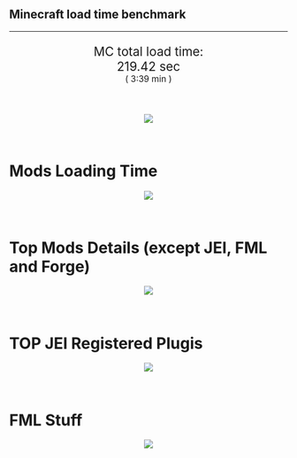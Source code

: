 ## Minecraft load time benchmark


---

<p align="center" style="font-size:160%;">
MC total load time:<br>
219.42 sec
<br>
<sup><sub>(
3:39 min
)</sub></sup>
</p>

<br>


<p align="center">
<img src="https://quickchart.io/chart?w=400&h=30&c={%20type:%20'horizontalBar',%20data:%20{%20datasets:%20[%20{label:%20'MODS:',%20data:%20[125.27]},%20{label:%20'FML%20stuff:',%20data:%20[%2094.16]}%20]%20},%20options:%20{%20scales:%20{%20xAxes:%20[{display:%20false,stacked:%20true}],%20yAxes:%20[{display:%20false,stacked:%20true}],%20},%20elements:%20{rectangle:%20{borderWidth:%202}},%20legend:%20{display:%20false,},%20plugins:%20{datalabels:%20{color:%20'white',formatter:%20(value,%20context)%20=>%20[context.dataset.label,%20value].join('%20')%20}}%20}%20}"/>
</p>

<br>

# Mods Loading Time
<p align="center">
<img src="https://quickchart.io/chart?w=400&h=300&c={%20type:%20'outlabeledPie',%20options:%20{%20cutoutPercentage:%2025,%20plugins:%20{%20legend:%20!1,%20outlabels:%20{%20stretch:%205,%20padding:%201,%20text:%20(v,i)=>[%20v.labels[v.dataIndex],'%20',%20(v.percent*1000|0)/10,%20String.fromCharCode(37)].join('')%20}%20}%20},%20data:%20{...%20`%20518ba8%2018.04s%20Charset;%20219e4d%2017.34s%20Just%20Stargate%20Mod;%20436e17%2011.98s%20Had%20Enough%20Items;%203C6315%204.50s%20Had%20Enough%20Items%20(Plugins);%20813e4d%2010.48s%20GroovyScript;%208f6c30%208.41s%20Dynamic%20Surroundings;%20813e81%205.92s%20OpenComputers;%202c9e21%202.96s%20GregTech;%206aba3e%202.94s%20Galacticraft;%206e2717%202.23s%20Extra%20Planets;%208f308f%201.91s%20JourneyMap;%20306e8f%201.60s%20Custom%20Loading%20Screen;%205161a8%201.18s%20CraftTweaker2;%20495797%200.37s%20CraftTweaker2%20(Script%20Loading);%203e68ba%201.46s%20AE2%20Unofficial%20Extended%20Life;%206e176c%201.40s%20TerraFirmaCraft;%20308f7e%201.28s%20Quark:%20RotN%20Edition;%208f3087%200.84s%20Forge%20Mod%20Loader;%20cd872c%200.78s%20LittleTiles;%20a85181%200.77s%20TFC%20Florae;%20842ccd%200.65s%20CodeChicken%20Lib;%208f3033%200.62s%20Oxygen%20Core;%20444444%200.00s%200%20Other%20mods;%20333333%2030.47s%20140%20'Fast'%20mods%20(load%201.0s%20-%200.1s);%20222222%200.81s%2023%20'Instant'%20mods%20(load%20%3C%200.1s)%20`%20.split(';').reduce((a,%20l)%20=>%20{%20l.match(/(\w{6})%20*(\d*\.\d*)s%20(.*)/)%20.slice(1).map((a,%20i)%20=>%20[[String.fromCharCode(35),a].join(''),%20parseFloat(a),%20a][i])%20.forEach((s,%20i)%20=>%20[a.datasets[0].backgroundColor,%20a.datasets[0].data,%20a.labels][i].push(s)%20);%20return%20a%20},%20{%20labels:%20[],%20datasets:%20[{%20backgroundColor:%20[],%20data:%20[],%20borderColor:%20'rgba(22,22,22,0.3)',%20borderWidth:%201%20}]%20})%20}%20}"/>
</p>

<br>

# Top Mods Details (except JEI, FML and Forge)
<p align="center">
<img src="https://quickchart.io/chart?w=400&h=450&c={%20options:%20{%20scales:%20{%20xAxes:%20[{stacked:%20true}],%20yAxes:%20[{stacked:%20true}],%20},%20plugins:%20{%20datalabels:%20{%20anchor:%20'end',%20align:%20'top',%20color:%20'white',%20backgroundColor:%20'rgba(46,%20140,%20171,%200.6)',%20borderColor:%20'rgba(41,%20168,%20194,%201.0)',%20borderWidth:%200.5,%20borderRadius:%203,%20padding:%200,%20font:%20{size:10},%20formatter:%20(v,ctx)%20=>%20ctx.datasetIndex!=ctx.chart.data.datasets.length-1%20?%20null%20:%20[((ctx.chart.data.datasets.reduce((a,b)=>a-%20-b.data[ctx.dataIndex],0)*10)|0)/10,'s'].join('')%20},%20colorschemes:%20{%20scheme:%20'office.Damask6'%20}%20}%20},%20type:%20'bar',%20data:%20{...(()%20=>%20{%20let%20a%20=%20{%20labels:%20[],%20datasets:%20[]%20};%20`%201:%20Construction;%202:%20Loading%20Resources;%203:%20PreInitialization;%204:%20Initialization;%205:%20InterModComms$IMC;%206:%20PostInitialization;%207:%20LoadComplete;%208:%20ModIdMapping%20`%20.split(';')%20.map(l%20=>%20l.match(/\d:%20(.*)/).slice(1))%20.forEach(([name])%20=>%20a.datasets.push({%20label:%20name,%20data:%20[]%20}));%20`%201%202%203%204%205%206%207%208%20;%20Charset%20|%200.02|%200.00|%200.47|%200.14|%200.00|%2017.39|%200.02|%200.00;%20Just%20Stargate%20Mod%20|%200.26|%200.01|%200.57|%200.20|%200.00|%2016.29|%200.02|%200.00;%20GroovyScript%20|%200.87|%200.01|%200.02|%200.02|%200.00|%209.54|%200.02|%200.00;%20Dynamic%20Surroundings%20|%200.17|%200.01|%200.12|%200.07|%200.00|%200.03|%208.02|%200.00;%20OpenComputers%20|%200.12|%200.02|%204.58|%201.10|%200.06|%200.02|%200.02|%200.00;%20GregTech%20|%200.27|%200.02|%201.53|%200.46|%200.00|%200.66|%200.02|%200.00;%20Galacticraft%20|%200.14|%200.01|%201.42|%201.24|%200.00|%200.11|%200.02|%200.00;%20Extra%20Planets%20|%200.28|%200.01|%201.47|%200.26|%200.00|%200.19|%200.02|%200.00;%20JourneyMap%20|%200.03|%200.01|%200.04|%201.22|%200.00|%200.59|%200.02|%200.00;%20Custom%20Loading%20Screen%20|%201.52|%200.00|%200.02|%200.02|%200.00|%200.02|%200.02|%200.00;%20CraftTweaker2%20|%200.39|%200.00|%201.04|%200.02|%200.00|%200.08|%200.02|%200.00;%20AE2%20Unofficial%20Extended%20Life%20|%200.09|%200.01|%200.98|%200.12|%200.01|%200.23|%200.02|%200.00%20`%20.split(';').slice(1)%20.map(l%20=>%20l.split('|').map(s%20=>%20s.trim()))%20.forEach(([name,%20...arr],%20i)%20=>%20{%20a.labels.push(name);%20arr.forEach((v,%20j)%20=>%20a.datasets[j].data[i]%20=%20v)%20});%20return%20a%20})()}%20}"/>
</p>

<br>

# TOP JEI Registered Plugis
<p align="center">
<img src="https://quickchart.io/chart?w=700&c={%20options:%20{%20elements:%20{%20rectangle:%20{%20borderWidth:%201%20}%20},%20legend:%20false%20},%20type:%20'horizontalBar',%20data:%20{...(()%20=>%20{%20let%20a%20=%20{%20labels:%20[],%20datasets:%20[{%20backgroundColor:%20'rgba(0,%2099,%20132,%200.5)',%20borderColor:%20'rgb(0,%2099,%20132)',%20data:%20[]%20}]%20};%20`%201.33:%20li.cil.oc.integration.jei.ModPluginOpenComputers;%201.05:%20gregtech.integration.jei.GTJeiPlugin;%201.03:%20net.dries007.tfc.compat.jei.TFCJEIPlugin;%200.24:%20mezz.jei.plugins.vanilla.VanillaPlugin;%200.17:%20com.mjr.extraplanets.jei.ExtraPlanetsJEI;%200.09:%20micdoodle8.mods.galacticraft.planets.mars.client.jei.GalacticraftMarsJEI;%200.06:%20micdoodle8.mods.galacticraft.core.client.jei.GalacticraftJEI;%200.05:%20micdoodle8.mods.galacticraft.planets.asteroids.client.jei.GalacticraftAsteroidsJEI;%200.04:%20tfcflorae.compat.jei.TFCFJEIPlugin;%200.04:%20tfcflorae.compat.firmalife.jei.JEIPluginFLCompat;%200.04:%20tfctech.compat.jei.TechJEIPlugin;%200.03:%20com.eerussianguy.firmalife.compat.jei.JEIPluginFL;%200.03:%20tauri.dev.jsg.integration.jei.JEIIntegration;%200.03:%20se.gory_moon.horsepower.jei.HorsePowerPlugin;%200.03:%20crafttweaker.mods.jei.JEIAddonPlugin;%200.24:%20Other%2030%20Plugins%20`%20.split(';')%20.map(l%20=>%20l.split(':'))%20.forEach(([time,%20name])%20=>%20{%20a.labels.push(name);%20a.datasets[0].data.push(time)%20})%20;%20return%20a%20})()%20}%20}"/>
</p>

<br>

# FML Stuff
<p align="center">
<img src="https://quickchart.io/chart?w=500&h=400&c={%20options:%20{%20rotation:%20Math.PI,%20cutoutPercentage:%2055,%20plugins:%20{%20legend:%20!1,%20outlabels:%20{%20stretch:%205,%20padding:%201,%20text:%20(v)=>v.labels%20},%20doughnutlabel:%20{%20labels:%20[%20{%20text:%20'FML%20stuff:',%20color:%20'rgba(128,%20128,%20128,%200.5)',%20font:%20{size:%2018}%20},%20{%20text:%20[%2094.16,'s'].join(''),%20color:%20'rgba(128,%20128,%20128,%201)',%20font:%20{size:%2022}%20}%20]%20},%20}%20},%20type:%20'outlabeledPie',%20data:%20{...(()%20=>%20{%20let%20a%20=%20{%20labels:%20[],%20datasets:%20[{%20backgroundColor:%20[],%20data:%20[],%20borderColor:%20'rgba(22,22,22,0.3)',%20borderWidth:%202%20}]%20};%20`%20993A00%201.86s%20Loading%20sounds;%20994400%201.89s%20Loading%20Resource%20-%20SoundHandler;%20994F00%2010.31s%20ModelLoader:%20blocks;%20995900%204.59s%20ModelLoader:%20items;%20996300%206.19s%20ModelLoader:%20baking;%20996D00%200.02s%20Applying%20remove%20furnace%20recipe%20actions;%20997700%200.45s%20Indexing%20ingredients;%20998200%203.16s%20Indexing%20ingredients;%20444444%2065.69s%20Other%20`%20.split(';')%20.map(l%20=>%20l.match(/(\w{6})%20*(\d*\.\d*)s%20(.*)/))%20.forEach(([,%20col,%20time,%20name])%20=>%20{%20a.labels.push([name,%20'%20',%20time,%20's'].join(''));%20a.datasets[0].data.push(parseFloat(time));%20a.datasets[0].backgroundColor.push([String.fromCharCode(35),%20col].join(''))%20})%20;%20return%20a%20})()}%20}"/>
</p>

<br>
